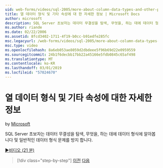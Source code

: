 ```yaml
---
uid: web-forms/videos/sql-2005/more-about-column-data-types-and-other-properties
title: 열 데이터 형식 및 기타 속성에 대 한 자세한 정보 | Microsoft Docs
author: microsoft
description: SQL Server 초보자는 데이터 무결성을 탐색, 무엇을, 하는 데에 데이터 형식에 알아봅니다 및 일반적인 데이터 형식 문제를 방지 합니다.
ms.author: riande
ms.date: 02/22/2006
ms.assetid: 8fcd3402-1711-4f19-b0cc-b91edfe285fc
msc.legacyurl: /web-forms/videos/sql-2005/more-about-column-data-types-and-other-properties
msc.type: video
ms.openlocfilehash: 8a6eb053ae8059d2dbdeee5f96b69d22e0959559
ms.sourcegitcommit: 24b1f6decbb17bb22a45166e5fdb0845c65af498
ms.translationtype: MT
ms.contentlocale: ko-KR
ms.lasthandoff: 03/01/2019
ms.locfileid: "57024670"
---
```

<a name="more-about-column-data-types-and-other-properties"></a>열 데이터 형식 및 기타 속성에 대한 자세한 정보
====================
by [Microsoft](https://github.com/microsoft)

SQL Server 초보자는 데이터 무결성을 탐색, 무엇을, 하는 데에 데이터 형식에 알아봅니다 및 일반적인 데이터 형식 문제를 방지 합니다.

[&#9654;비디오 (21 분)](https://channel9.msdn.com/Blogs/ASP-NET-Site-Videos/more-about-column-data-types-and-other-properties)

> [!div class="step-by-step"]
> [이전](understanding-database-tables-and-records.md)
> [다음](designing-relational-database-tables.md)
